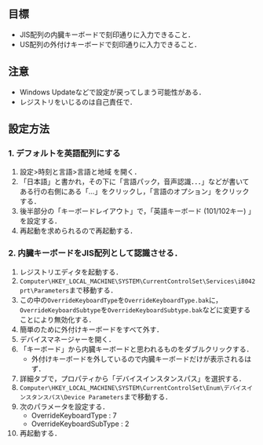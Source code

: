 ## 目標
- JIS配列の内臓キーボードで刻印通りに入力できること．
- US配列の外付けキーボードで刻印通りに入力できること．

## 注意
- Windows Updateなどで設定が戻ってしまう可能性がある．
- レジストリをいじるのは自己責任で．

## 設定方法
### 1. デフォルトを英語配列にする
1. 設定>時刻と言語>言語と地域 を開く．
1. 「日本語」と書かれ，その下に「言語パック，音声認識．．．」などが書いてある行の右側にある「...」をクリックし，「言語のオプション」をクリックする．
1. 後半部分の「キーボードレイアウト」で，「英語キーボード (101/102キー) 」を設定する．
1. 再起動を求められるので再起動する．

### 2. 内臓キーボードをJIS配列として認識させる．
1. レジストリエディタを起動する．
1. `Computer\HKEY_LOCAL_MACHINE\SYSTEM\CurrentControlSet\Services\i8042prt\Parameters`まで移動する．
1. この中の`OverrideKeyboardType`を`OverrideKeyboardType.bak`に，`OverrideKeyboardSubtype`を`OverrideKeyboardSubtype.bak`などに変更することにより無効化する．
1. 簡単のために外付けキーボードをすべて外す．
1. デバイスマネージャーを開く．
1. 「キーボード」から内臓キーボードと思われるものをダブルクリックする．
    - 外付けキーボードを外しているので内臓キーボードだけが表示されるはず．
1. 詳細タブで，プロパティから「デバイスインスタンスパス」を選択する．
1. `Computer\HKEY_LOCAL_MACHINE\SYSTEM\CurrentControlSet\Enum\デバイスインスタンスパス\Device Parameters`まで移動する．
1. 次のパラメータを設定する．
    - OverrideKeyboardType : 7
    - OverrideKeyboardSubType : 2
1. 再起動する．
